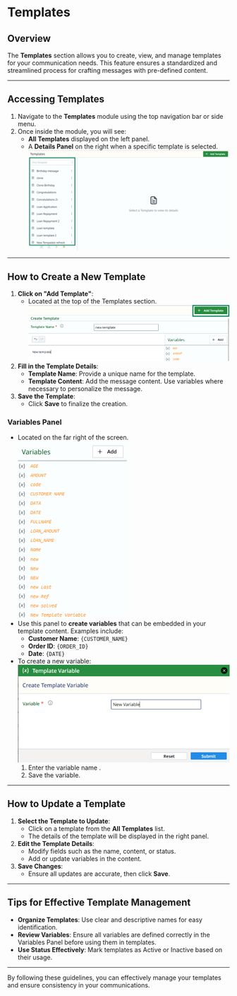# Templates

## Overview

The **Templates** section allows you to create, view, and manage templates for your communication needs. This feature ensures a standardized and streamlined process for crafting messages with pre-defined content.

---

## Accessing Templates

1. Navigate to the **Templates** module using the top navigation bar or side menu.
2. Once inside the module, you will see:
    - **All Templates** displayed on the left panel.
    - A **Details Panel** on the right when a specific template is selected.
![templates-list.png](..%2F..%2Fstatic%2Fimg%2Ftemplates-list.png)
---

## How to Create a New Template

1. **Click on "Add Template"**:
    - Located at the top of the Templates section.
   ![add-template.png](..%2F..%2Fstatic%2Fimg%2Fadd-template.png)
2. **Fill in the Template Details**:
    - **Template Name**: Provide a unique name for the template.
    - **Template Content**: Add the message content. Use variables where necessary to personalize the message.
3. **Save the Template**:
    - Click **Save** to finalize the creation.

### Variables Panel

- Located on the far right of the screen.
![variable-list.png](..%2F..%2Fstatic%2Fimg%2Fvariable-list.png)
- Use this panel to **create variables** that can be embedded in your template content. Examples include:
    - **Customer Name**: `{CUSTOMER_NAME}`
    - **Order ID**: `{ORDER_ID}`
    - **Date**: `{DATE}`
- To create a new variable:
![new-variable.png](..%2F..%2Fstatic%2Fimg%2Fnew-variable.png)
    1. Enter the variable name .
    2. Save the variable.

---

## How to Update a Template

1. **Select the Template to Update**:
    - Click on a template from the **All Templates** list.
    - The details of the template will be displayed in the right panel.
2. **Edit the Template Details**:
    - Modify fields such as the name, content, or status.
    - Add or update variables in the content.
3. **Save Changes**:
    - Ensure all updates are accurate, then click **Save**.

---

## Tips for Effective Template Management

- **Organize Templates**: Use clear and descriptive names for easy identification.
- **Review Variables**: Ensure all variables are defined correctly in the Variables Panel before using them in templates.
- **Use Status Effectively**: Mark templates as Active or Inactive based on their usage.

---

By following these guidelines, you can effectively manage your templates and ensure consistency in your communications.

